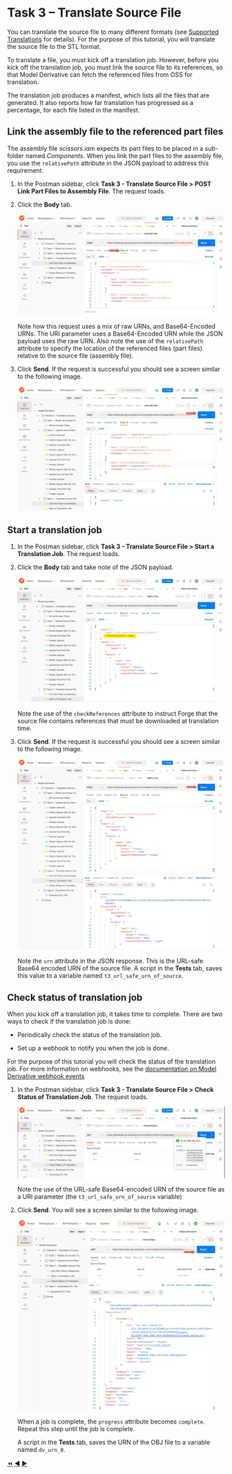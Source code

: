 # Task 3 – Translate Source File

You can translate the source file to many different formats (see [Supported Translations](https://forge.autodesk.com/en/docs/model-derivative/v2/developers_guide/supported-translations/) for details). For the purpose of this tutorial, you will translate the source file to the STL format.

To translate a file, you must kick off a translation job. However, before you kick off the translation job, you must link the source file to its references, so that Model Derivative can fetch the referenced files from OSS for translation.

The translation job produces a manifest, which lists all the files that are generated. It also reports how far translation has progressed as a percentage, for each file listed in the manifest.

## Link the assembly file to the referenced part files

The assembly file *scissors.iam* expects its part files to be placed in a sub-folder named *Components*. When you link the part files to the assembly file, you use the `relativePath` attribute in the JSON payload to address this requirement.

1. In the Postman sidebar, click **Task 3 - Translate Source File > POST Link Part Files to Assembly File**. The request loads.

2. Click the **Body** tab.

   ![Link Part Files to Assembly](../images/tutorial_03_task_03_translate_file_01.png "Link Part Files to Assembly")

   Note how this request uses a mix of raw URNs, and Base64-Encoded URNs. The URI parameter uses a Base64-Encoded URN while the JSON payload uses the raw URN. Also note the use of the `relativePath` attribute to specify the location of the referenced files (part files) relative to the source file (assembly file).

3. Click **Send**. If the request is successful you should see a screen similar to the following image.

   ![Part Files sucessfully linked to Assembly file](../images/tutorial_03_task_03_translate_file_02.png "Part Files sucessfully linked to Assembly file")

## Start a translation job

1. In the Postman sidebar, click **Task 3 - Translate Source File > Start a Translation Job**. The request loads.

2. Click the **Body** tab and take note of the JSON payload.

    ![Create Translation Job JSON Payload](../images/tutorial_03_task_03_start_translation_01.png "Create Translation Job JSON Payload")

    Note the use of the `checkReferences` attribute to instruct Forge that the source file contains references that must be downloaded at translation time.

3. Click **Send**. If the request is successful you should see a screen similar to the following image.

    ![Successful Submission of Translation Job](../images/tutorial_03_task_03_start_translation_02.png "Successful Submission of Translation Job")

    Note the `urn` attribute in the JSON response. This is the URL-safe Base64 encoded URN of the source file. A script in the **Tests** tab, saves this value to a variable named `t3_url_safe_urn_of_source`.

## Check status of translation job

When you kick off a translation job, it takes time to complete. There are two ways to check if the translation job is done:

- Periodically check the status of the translation job.

- Set up a webhook to notify you when the job is done.

For the purpose of this tutorial you will check the status of the translation job. For more information on webhooks, see the [documentation on Model Derivative webhook events](https://forge.autodesk.com/en/docs/webhooks/v1/reference/events/model_derivative_events)

1. In the Postman sidebar, click **Task 3 - Translate Source File > Check Status of Translation Job**. The request loads.

   ![Check Status of Job](../images/tutorial_03_task_03_check_status_of_translation_01.png "Check Status of Job")

   Note the use of the URL-safe Base64-encoded URN of the source file as a URI parameter (the `t3_url_safe_urn_of_source` variable)

2. Click **Send**. You will see a screen similar to the following image.

   ![Successful Job](../images/tutorial_03_task_03_check_status_of_translation_02.png "Successful Job")

   When a job is complete, the `progress` attribute becomes `complete`. Repeat this step until the job is complete.

   A script in the **Tests** tab, saves the URN of the OBJ file to a variable named `dv_urn_0`.

[:rewind:](../readme.md "readme.md") [:arrow_backward:](task-2.md "Previous task") [:arrow_forward:](task-4.md "Next task")
